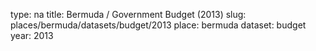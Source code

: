 type: na
title: Bermuda / Government Budget (2013)
slug: places/bermuda/datasets/budget/2013
place: bermuda
dataset: budget
year: 2013
